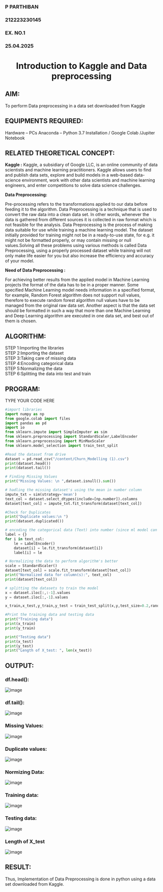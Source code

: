 <H3>P PARTHIBAN</H3>
<H3>212223230145</H3>
<H3>EX. NO.1</H3>
<H3>25.04.2025</H3>
<H1 ALIGN =CENTER> Introduction to Kaggle and Data preprocessing</H1>

## AIM:

To perform Data preprocessing in a data set downloaded from Kaggle

## EQUIPMENTS REQUIRED:
Hardware – PCs
Anaconda – Python 3.7 Installation / Google Colab /Jupiter Notebook

## RELATED THEORETICAL CONCEPT:

**Kaggle :**
Kaggle, a subsidiary of Google LLC, is an online community of data scientists and machine learning practitioners. Kaggle allows users to find and publish data sets, explore and build models in a web-based data-science environment, work with other data scientists and machine learning engineers, and enter competitions to solve data science challenges.

**Data Preprocessing:**

Pre-processing refers to the transformations applied to our data before feeding it to the algorithm. Data Preprocessing is a technique that is used to convert the raw data into a clean data set. In other words, whenever the data is gathered from different sources it is collected in raw format which is not feasible for the analysis.
Data Preprocessing is the process of making data suitable for use while training a machine learning model. The dataset initially provided for training might not be in a ready-to-use state, for e.g. it might not be formatted properly, or may contain missing or null values.Solving all these problems using various methods is called Data Preprocessing, using a properly processed dataset while training will not only make life easier for you but also increase the efficiency and accuracy of your model.

**Need of Data Preprocessing :**

For achieving better results from the applied model in Machine Learning projects the format of the data has to be in a proper manner. Some specified Machine Learning model needs information in a specified format, for example, Random Forest algorithm does not support null values, therefore to execute random forest algorithm null values have to be managed from the original raw data set.
Another aspect is that the data set should be formatted in such a way that more than one Machine Learning and Deep Learning algorithm are executed in one data set, and best out of them is chosen.


## ALGORITHM:
STEP 1:Importing the libraries<BR>
STEP 2:Importing the dataset<BR>
STEP 3:Taking care of missing data<BR>
STEP 4:Encoding categorical data<BR>
STEP 5:Normalizing the data<BR>
STEP 6:Splitting the data into test and train<BR>

##  PROGRAM:
TYPE YOUR CODE HERE
```python
#import libraries
import numpy as np
from google.colab import files
import pandas as pd
import io
from sklearn.impute import SimpleImputer as sim  
from sklearn.preprocessing import StandardScaler,LabelEncoder
from sklearn.preprocessing import MinMaxScaler
from sklearn.model_selection import train_test_split

#Read the dataset from drive
dataset = pd.read_csv("/content/Churn_Modelling (1).csv")
print(dataset.head())
print(dataset.tail())

# Finding Missing Values
print("Missing Values: \n ",dataset.isnull().sum())

# hadling the missing dataset's using the mean in number column
impute_txt = sim(strategy='mean')
text_col = dataset.select_dtypes(include=[np.number]).columns
dataset[text_col] = impute_txt.fit_transform(dataset[text_col])

#Check for Duplicates
print("Duplicate values:\n ")
print(dataset.duplicated())

# encoding the categorical data (Text) into number (since ml model can't understand the missing data)
label = {}
for i in text_col:
    le = LabelEncoder()
    dataset[i] = le.fit_transform(dataset[i])
    label[i] = le

# Normalizing the data to perform algorithm's better
scale = StandardScaler()
dataset[text_col] = scale.fit_transform(dataset[text_col])
print("Normalized data for column(s):", text_col)
print(dataset[text_col])

# splitting the datasets to train the model     
x = dataset.iloc[:,:-1].values 
y = dataset.iloc[:,-1].values

x_train,x_test,y_train,y_test = train_test_split(x,y,test_size=0.2,random_state=42)

#Print the training data and testing data
print("Training data")
print(x_train)
print(y_train)

print("Testing data")
print(x_test)
print(y_test)
print("Length of X_test: ", len(x_test))

```

## OUTPUT:

### df.head(): 
![image](https://github.com/user-attachments/assets/84293347-5a8b-4ab4-9645-5e89ddbc06a2)

### df.tail():
![image](https://github.com/user-attachments/assets/a915296f-541a-430b-8629-0343a6e483fd)

### Missing Values:
![image](https://github.com/user-attachments/assets/9dc1c689-33e6-4070-bf3a-9d11c2777f20)

### Duplicate values:
![image](https://github.com/user-attachments/assets/bb4d54bb-c2ca-4f2d-8e83-522463ec1b4a)

### Normizing Data:
![image](https://github.com/user-attachments/assets/5a0a8767-e8a5-4939-8179-26c933a97372)

### Training data:
![image](https://github.com/user-attachments/assets/9cea9888-6341-46a9-837c-0c3338040cd6)

### Testing data:
![image](https://github.com/user-attachments/assets/7c46e792-6924-42f8-ab01-e330f741a3ec)

### Length of X_test
![image](https://github.com/user-attachments/assets/b7310797-d7f8-482f-9ddc-f460185025c1)

## RESULT:
Thus, Implementation of Data Preprocessing is done in python  using a data set downloaded from Kaggle.



